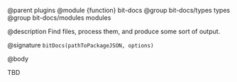 @parent plugins
@module {function} bit-docs
@group bit-docs/types types
@group bit-docs/modules modules

@description Find files, process them, and produce some sort of output.

@signature `bitDocs(pathToPackageJSON, options)`

@body

TBD
